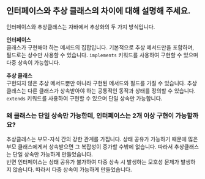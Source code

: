 ## 인터페이스와 추상 클래스의 차이에 대해 설명해 주세요.
인터페이스와 추상클래스는 자바에서 추상화의 두 가지 방식입니다.
<br/> 

__인터페이스__<br/>
클래스가 구현해야 하는 메서드의 집합입니다. 기본적으로 추상 메서드만을 포함하며, 필드로는 상수만 사용할 수 있습니다.
`implements` 키워드를 사용하여 구현할 수 있으며 다중 상속이 가능합니다.


__추상 클래스__<br/>
구현되지 않은 추상 메서드뿐만 아니라 구현된 메서드와 필드를 가질 수 있습니다. 추상클래스는 다른 클래스가 상속받아야 하는 공통적인 동작과 상태를 정의할 수 있습니다. `extends` 키워드를 사용하여 구현할 수 있으며 단일 상속만 가능합니다.

### 왜 클래스는 단일 상속만 가능한데, 인터페이스는 2개 이상 구현이 가능할까요?
추상클래스는 부모-자식 간의 강한 관계를 가집니다. 상태 공유가 가능하기 때문에 많은 부모 클래스에게서 상속받으면 그 복잡성이 증가할 수밖에 없습니다. 따라서 추상클래스는 단일 상속만 가능하게 만들었습니다. <br/>
반면 인터페이스는 상태 공유가 불가하여 다중 상속 시 발생하는 모호성 문제가 발생하지 않습니다. 따라서 다중 상속이 가능하게 만들었습니다.